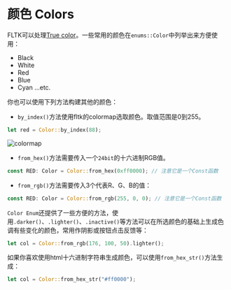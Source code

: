 # 颜色 Colors

FLTK可以处理[True color](https://en.wikipedia.org/wiki/Color_depth#True_color_(24-bit))。一些常用的颜色在`enums::Color`中列举出来方便使用：
- Black
- White
- Red
- Blue
- Cyan
...etc.

你也可以使用下列方法构建其他的颜色：
- `by_index()`方法使用fltk的colormap选取颜色。取值范围是0到255。
```rust
let red = Color::by_index(88);
```

![colormap](https://www.fltk.org/doc-1.3/fltk-colormap.png)

- `from_hex()`方法需要传入一个`24bit`的十六进制RGB值。
```rust
const RED: Color = Color::from_hex(0xff0000); // 注意它是一个Const函数
```

- `from_rgb()`方法需要传入3个代表R、G、B的值：
```rust
const RED: Color = Color::from_rgb(255, 0, 0); // 注意它是一个Const函数
```

`Color Enum`还提供了一些方便的方法，使用`.darker()`、`.lighter()`、`.inactive()`等方法可以在所选颜色的基础上生成色调有些变化的颜色，常用作阴影或按钮点击反馈等：
```rust
let col = Color::from_rgb(176, 100, 50).lighter();
```

如果你喜欢使用html十六进制字符串生成颜色，可以使用`from_hex_str()`方法生成：
```rust
let col = Color::from_hex_str("#ff0000");
```